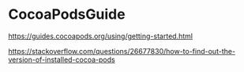 # CocoaPodsGuide

https://guides.cocoapods.org/using/getting-started.html <br />

https://stackoverflow.com/questions/26677830/how-to-find-out-the-version-of-installed-cocoa-pods <br />
